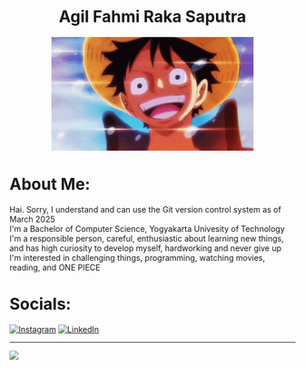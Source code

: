 <div align="center">
  <h1>Agil Fahmi Raka Saputra</h1>
  <img height="200" src="https://raw.githubusercontent.com/fahmi-dot/fahmi-dot/refs/heads/main/monkey-d-luffy.gif"  />
</div>

# About Me:
Hai. Sorry, I understand and can use the Git version control system as of March 2025<br>
I'm a Bachelor of Computer Science, Yogyakarta Univesity of Technology<br>
I'm a responsible person, careful, enthusiastic about learning new things, and has high curiosity to develop myself, hardworking and never give up<br>
I'm interested in challenging things, programming, watching movies, reading, and ONE PIECE


# Socials:
[![Instagram](https://img.shields.io/badge/Instagram-%23E4405F.svg?logo=Instagram&logoColor=white)](https://instagram.com/@user2030520) [![LinkedIn](https://img.shields.io/badge/LinkedIn-%230077B5.svg?logo=linkedin&logoColor=white)](https://linkedin.com/in/agilfahmirs) 

---
[![](https://visitcount.itsvg.in/api?id=fahmi-dot&icon=5&color=1)](https://visitcount.itsvg.in)

<!-- Proudly created with GPRM ( https://gprm.itsvg.in ) -->
